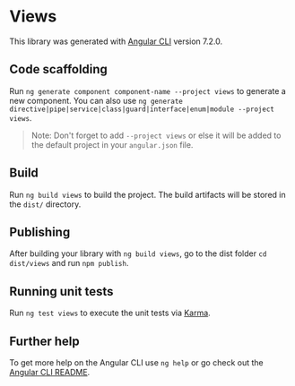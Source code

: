 # Views

This library was generated with [Angular CLI](https://github.com/angular/angular-cli) version 7.2.0.

## Code scaffolding

Run `ng generate component component-name --project views` to generate a new component. You can also use `ng generate directive|pipe|service|class|guard|interface|enum|module --project views`.

> Note: Don't forget to add `--project views` or else it will be added to the default project in your `angular.json` file.

## Build

Run `ng build views` to build the project. The build artifacts will be stored in the `dist/` directory.

## Publishing

After building your library with `ng build views`, go to the dist folder `cd dist/views` and run `npm publish`.

## Running unit tests

Run `ng test views` to execute the unit tests via [Karma](https://karma-runner.github.io).

## Further help

To get more help on the Angular CLI use `ng help` or go check out the [Angular CLI README](https://github.com/angular/angular-cli/blob/master/README.md).

